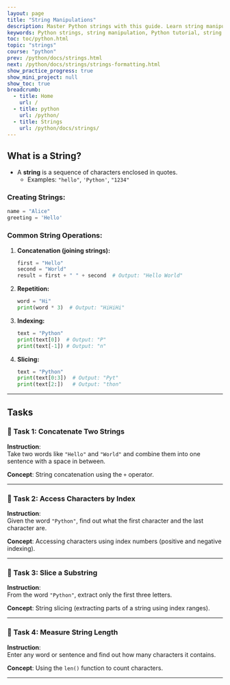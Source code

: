 ```yaml
---
layout: page
title: "String Manipulations" 
description: Master Python strings with this guide. Learn string manipulations, methods, slicing with examples to improve your Python coding skills fast.  
keywords: ​Python strings, string manipulation, Python tutorial, string methods, Python basics, string operations, beginner Python, Python string examples, Python string functions, learn with yasir
toc: toc/python.html
topic: "strings"
course: "python"
prev: /python/docs/strings.html
next: /python/docs/strings/strings-formatting.html
show_practice_progress: true
show_mini_project: null
show_toc: true
breadcrumb:
  - title: Home
    url: /
  - title: python
    url: /python/
  - title: Strings
    url: /python/docs/strings/
---
```


## What is a String?
- A **string** is a sequence of characters enclosed in quotes.
  - Examples: `"hello"`, `'Python'`, `"1234"`

### Creating Strings:
```python
name = "Alice"
greeting = 'Hello'
```

### Common String Operations:
1. **Concatenation (joining strings):**
   ```python
   first = "Hello"
   second = "World"
   result = first + " " + second  # Output: "Hello World"
   ```

2. **Repetition:**
   ```python
   word = "Hi"
   print(word * 3)  # Output: "HiHiHi"
   ```

3. **Indexing:**
   ```python
   text = "Python"
   print(text[0])  # Output: "P"
   print(text[-1]) # Output: "n"
   ```

4. **Slicing:**
   ```python
   text = "Python"
   print(text[0:3])  # Output: "Pyt"
   print(text[2:])   # Output: "thon"
   ```

---

## Tasks

### 🔹 Task 1: Concatenate Two Strings  
**Instruction**:  
Take two words like `"Hello"` and `"World"` and combine them into one sentence with a space in between.

**Concept**: String concatenation using the `+` operator.

---

### 🔹 Task 2: Access Characters by Index  
**Instruction**:  
Given the word `"Python"`, find out what the first character and the last character are.

**Concept**: Accessing characters using index numbers (positive and negative indexing).

---

### 🔹 Task 3: Slice a Substring  
**Instruction**:  
From the word `"Python"`, extract only the first three letters.

**Concept**: String slicing (extracting parts of a string using index ranges).

---

### 🔹 Task 4: Measure String Length  
**Instruction**:  
Enter any word or sentence and find out how many characters it contains.

**Concept**: Using the `len()` function to count characters.

---





